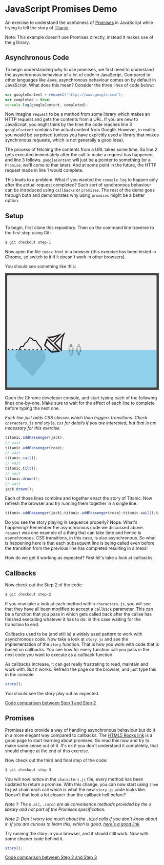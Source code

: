 # JavaScript Promises Demo

An exercise to understand the usefulness of [Promises](http://www.html5rocks.com/en/tutorials/es6/promises/) in JavaScript while trying to tell the story of [Titanic](http://www.imdb.com/title/tt0120338/).

Note: This example doesn't use Promises directly, instead it makes use of the [`q`](http://documentup.com/kriskowal/q/) library.

## Asynchronous Code

To begin understanding why to use promises, we first need to understand the asynchronous behaviour of a lot of code in JavaScript. Compared to other languages like Java, asynchronous behaviour comes on by default in JavaScript. What does this mean? Consider the three lines of code below:

```js
var googleContent = request('https://www.google.com');
var completed = true;
console.log(googleContent, completed);
```

Now imagine `request` to be a method from some library which makes an HTTP request and gets the contents from a URL. If you are new to JavaScript, you might think by the time the code reaches line 3 `googleContent` contains the actual content from Google. However, in reality you would be surprised (unless you have explicitly used a library that makes synchronous requests, which is not generally a good idea).

The process of fetching the contents from a URL takes some time. So line 2 gets executed immediately after the call to make a request has happened, and line 3 follows. `googleContent` will just be a pointer to something (or a `Promise`; we'll come to that later). And at some point in the future, the HTTP request made in line 1 would complete.

This leads to a problem. What if you wanted the `console.log` to happen only after the actual request completed? Such sort of synchronous behaviour can be introduced using `callbacks` or `promises`. The rest of the demo goes through both and demonstrates why using `promises` might be a better option.

## Setup

To begin, first clone this repository. Then on the command line traverse to the first step using Git:

```bash
$ git checkout step-1
```

Now open the file `index.html` in a browser (this exercise has been tested in Chrome, so switch to it if it doesn't work in other browsers).

You should see something like this:

![Screenshot](https://raw.githubusercontent.com/vithun/promises-demo/master/screenshot.png)

Open the Chrome developer console, and start typing each of the following lines one-by-one. Make sure to wait for the effect of each line to complete before typing the next one.

*Each line just adds CSS classes which then triggers transitions. Check `characters.js` and `style.css` for details if you are interested, but that is not necessary for this exercise.*

```js
titanic.addPassenger(jack);
// wait
titanic.addPassenger(rose);
// wait
titanic.sail();
// wait
titanic.tilt();
// wait
titanic.drown();
// wait
jack.drown();
```

Each of those lines combine and together enact the story of Titanic. Now refresh the browser and try running them together in a single line:

```js
titanic.addPassenger(jack);titanic.addPassenger(rose);titanic.sail();titanic.tilt();titanic.drown();jack.drown();
```

Do you see the story playing in sequence properly? Nope. What's happening? Remember the asynchronous code we discussed above. `request` was one example of a thing that can take time and hence is asynchronous. CSS transitions, in this case, is also asynchronous. So what is happening here is that each subsequent line is being called even before the transition from the previous line has completed resulting in a mess!

How do we get it working as expected? First let's take a look at callbacks.

## Callbacks

Now check out the Step 2 of the code:

```bash
$ git checkout step-2
```

If you now take a look at each method within `characters.js`, you will see that they have all been modified to accept a `callback` parameter. This can be a function that you pass in which gets called back after the callee has finished executing whatever it has to do: in this case waiting for the transition to end.

Callbacks used to be (and still is) a widely used pattern to work with asynchronous code. Now take a look at `story.js` and see the implementation of the `story` function. That is how you work with code that is based on callbacks. You see how for every function call you pass in the next code you want to execute as a callback function.

As callbacks increase, it can get really frustrating to read, maintain and work with. But it works. Refresh the page on the browser, and just type this in the console:

```js
story();
```

You should see the story play out as expected.

[Code comparison between Step 1 and Step 2](https://github.com/vithun/promises-demo/compare/step-1...step-2)

## Promises

Promises also provide a way of handling asynchronous behaviour but do it in a more elegant way compared to callbacks. The [HTML5 Rocks link](http://www.html5rocks.com/en/tutorials/es6/promises/) is a good page to start learning about promises. Go read this now and try to make some sense out of it. It's ok if you don't understand it completely, that should change at the end of this exercise.

Now check out the third and final step of the code:

```bash
$ git checkout step-3
```

You will now notice in the `characters.js` file, every method has been updated to return a promise.
With this change, you can now start using `then` to just chain each call which is what the new `story.js` code looks like. Doesn't that look a lot cleaner than the callback hell before?

*Note 1: The `Q.all`, `.catch` are all convenience methods provided by the `q` library and not part of the Promises specification.*

*Note 2: Don't worry too much about the `.bind` calls if you don't know about it. If you are curious to learn this, which is good, [here's a good link](http://yehudakatz.com/2011/08/11/understanding-javascript-function-invocation-and-this/).*

Try running the story in your browser, and it should still work. Now with some cleaner code behind it.

```js
story();
```

[Code comparison between Step 2 and Step 3](https://github.com/vithun/promises-demo/compare/step-2...step-3)
